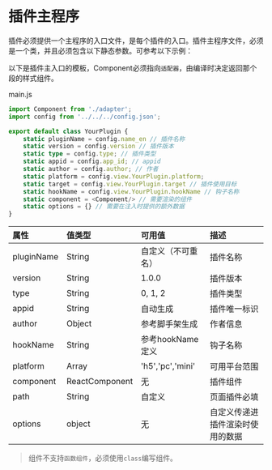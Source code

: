 # 插件主程序

插件必须提供一个主程序的入口文件，是每个插件的入口。插件主程序文件，必须是一个类，并且必须包含以下静态参数。可参考以下示例：

以下是插件主入口的模板，Component必须指向`适配器`，由编译时决定返回那个段的样式组件。

main.js

```typescript
import Component from './adapter';
import config from '../../../config.json';

export default class YourPlugin {
    static pluginName = config.name_en // 插件名称
    static version = config.version // 插件版本
    static type = config.type; // 插件类型
    static appid = config.app_id; // appid
    static author = config.author; // 作者
    static platform = config.view.YourPlugin.platform;
    static target = config.view.YourPlugin.target // 插件使用目标
    static hookName = config.view.YourPlugin.hookName // 钩子名称
    static component = <Component/> // 需要渲染的组件
    static options = {} // 需要在注入时提供的额外数据
}
```

| 属性       | 值类型         | 可用值             | 描述                             |
| :--------- | :------------- | :----------------- | :------------------------------- |
| pluginName | String         | 自定义（不可重名） | 插件名称                         |
| version    | String         | 1.0.0              | 插件版本                         |
| type       | String         | 0, 1, 2            | 插件类型                         |
| appid      | String         | 自动生成           | 插件唯一标识                     |
| author     | Object         | 参考脚手架生成     | 作者信息                         |
| hookName   | String         | 参考hookName定义   | 钩子名称                         |
| platform   | Array          | 'h5','pc','mini'   | 可用平台范围                     |
| component  | ReactComponent | 无                 | 插件组件                         |
| path       | String         | 自定义             | 页面插件必填                     |
| options    | object         | 无                 | 自定义传递进插件渲染时使用的数据 |

> 组件不支持`函数组件`，必须使用`class`编写组件。